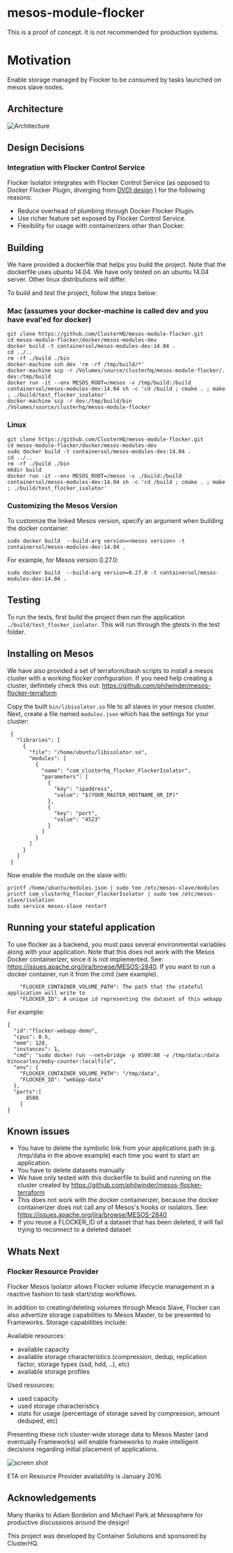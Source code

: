 # mesos-module-flocker

This is a proof of concept. It is not recommended for production systems.

# Motivation

Enable storage managed by Flocker to be consumed by tasks launched on mesos slave nodes.

## Architecture

![Architecture](https://raw.githubusercontent.com/ClusterHQ/mesos-module-flocker/master/img/Flocker_Visualization_800x600_v3.jpg "fig 1. overview")


## Design Decisions

### Integration with Flocker Control Service

Flocker Isolator integrates with Flocker Control Service (as opposed to Docker Flocker Plugin, diverging from [DVDI design](https://github.com/emccode/mesos-module-dvdi/blob/master/README.md) ) for the following reasons:

- Reduce overhead of plumbing through Docker Flocker Plugin.
- Use richer feature set exposed by Flocker Control Service.
- Flexibility for usage with containerizers other than Docker.

## Building
We have provided a dockerfile that helps you build the project. Note that the dockerfile uses ubuntu 14.04. We have only tested on an ubuntu 14.04 server. Other linux distributions will differ.

To build and test the project, follow the steps below:
### Mac (assumes your docker-machine is called dev and you have eval'ed for docker)
```
git clone https://github.com/ClusterHQ/mesos-module-flocker.git
cd mesos-module-flocker/docker/mesos-modules-dev
docker build -t containersol/mesos-modules-dev:14.04 .
cd ../..
rm -rf ./build ./bin 
docker-machine ssh dev 'rm -rf /tmp/build/*' 
docker-machine scp -r /Volumes/source/clusterhq/mesos-module-flocker/. dev:/tmp/build 
docker run -it --env MESOS_ROOT=/mesos -v /tmp/build:/build containersol/mesos-modules-dev:14.04 sh -c 'cd /build ; cmake . ; make ; ./build/test_flocker_isolator' 
docker-machine scp -r dev:/tmp/build/bin /Volumes/source/clusterhq/mesos-module-flocker
```
### Linux
```
git clone https://github.com/ClusterHQ/mesos-module-flocker.git
cd mesos-module-flocker/docker/mesos-modules-dev
sudo docker build -t containersol/mesos-modules-dev:14.04 .
cd ../..
rm -rf ./build ./bin 
mkdir build
docker run -it --env MESOS_ROOT=/mesos -v ./build:/build containersol/mesos-modules-dev:14.04 sh -c 'cd /build ; cmake . ; make ; ./build/test_flocker_isolator'
```

### Customizing the Mesos Version
To customize the linked Mesos version, specify an argument when building the docker container:
```
sudo docker build  --build-arg version=<mesos version> -t containersol/mesos-modules-dev:14.04 .
```
For example, for Mesos version 0.27.0:
```
sudo docker build  --build-arg version=0.27.0 -t containersol/mesos-modules-dev:14.04 .
```

## Testing
To run the tests, first build the project then run the application `./build/test_flocker_isolator`. This will run through the gtests in the test folder.

## Installing on Mesos
We have also provided a set of terraform/bash scripts to install a mesos cluster with a working flocker configuration. If you need help creating a cluster, definitely check this out: https://github.com/philwinder/mesos-flocker-terraform

Copy the built `bin/libisolator.so` file to all slaves in your mesos cluster. Next, create a file named `modules.json` which has the settings for your cluster:
```
 {
   "libraries": [
     {
       "file": "/home/ubuntu/libisolator.so",
       "modules": [
         {
           "name": "com_clusterhq_flocker_FlockerIsolator",
           "parameters": [
             {
               "key": "ipaddress",
               "value": "$(YOUR_MASTER_HOSTNAME_OR_IP)"
             },
             {
               "key": "port",
               "value": "4523"
             }
           ]
         }
       ]
     }
   ]
 }
 ```
Now enable the module on the slave with:
```
printf /home/ubuntu/modules.json | sudo tee /etc/mesos-slave/modules
printf com_clusterhq_flocker_FlockerIsolator | sudo tee /etc/mesos-slave/isolation
sudo service mesos-slave restart
```
## Running your stateful application
To use flocker as a backend, you must pass several environmental variables along with your application. Note that this does not work with the Mesos Docker containerizer, since it is not implemented. See: https://issues.apache.org/jira/browse/MESOS-2840. If you want to run a docker container, run it from the cmd (see example).

```
    "FLOCKER_CONTAINER_VOLUME_PATH": The path that the stateful application will write to
    "FLOCKER_ID": A unique id representing the dataset of this webapp
```
For example:
```
{
  "id":"flocker-webapp-demo",
  "cpus": 0.5,
  "mem": 128,
  "instances": 1,
  "cmd": "sudo docker run --net=bridge -p 8500:80 -v /tmp/data:/data binocarlos/moby-counter:localfile",
  "env": {
    "FLOCKER_CONTAINER_VOLUME_PATH": "/tmp/data",
    "FLOCKER_ID": "webapp-data"
  },
  "ports":[
      8500
    ]
}
```

## Known issues
- You have to delete the symbolic link from your applications path (e.g. /tmp/data in the above example) each time you want to start an application.
- You have to delete datasets manually
- We have only tested with this dockerfile to build and running on the cluster created by https://github.com/philwinder/mesos-flocker-terraform
- This does not work with the docker containerizer, because the docker containerizer does not call any of Mesos's hooks or isolators. See: https://issues.apache.org/jira/browse/MESOS-2840
- If you reuse a FLOCKER_ID of a dataset that has been deleted, it will fail trying to reconnect to a deleted dataset

## Whats Next

### Flocker Resource Provider

Flocker Mesos Isolator allows Flocker volume lifecycle management in a reactive fashion to task start/stop workflows.

In addition to creating/deleting volumes through Mesos Slave, Flocker can also advertize storage capabilities to Mesos Master, to be presented to Frameworks. Storage capabilities include:

Available resources:
- available capacity
- available storage characteristics (compression, dedup, replication factor, storage types (ssd, hdd, ..), etc)
- available storage profiles

Used resources:
- used capacity
- used storage characteristics 
- stats for usage (percentage of storage saved by compression, amount deduped, etc)

Presenting these rich cluster-wide storage data to Mesos Master (and eventually Frameworks) will enable frameworks to make intelligent decisions regarding initial placement of applications.


![screen shot](https://raw.github.com/clusterhq/mesos-module-flocker/master/img/flocker-resource-provider.png "fig 2. overview")

ETA on Resource Provider availability is January 2016.

## Acknowledgements

Many thanks to Adam Bordelon and Michael Park at Mesosphere for productive discussions around the design!

This project was developed by Container Solutions and sponsored by ClusterHQ.

